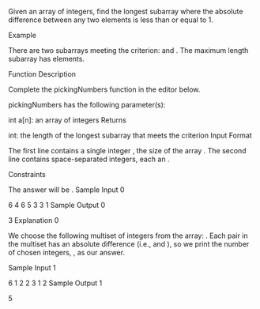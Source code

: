 Given an array of integers, find the longest subarray where the absolute
difference between any two elements is less than or equal to 1.

Example

There are two subarrays meeting the criterion: and . The maximum length subarray
has elements.

Function Description

Complete the pickingNumbers function in the editor below.

pickingNumbers has the following parameter(s):

int a[n]: an array of integers Returns

int: the length of the longest subarray that meets the criterion Input Format

The first line contains a single integer , the size of the array . The second
line contains space-separated integers, each an .

Constraints

The answer will be . Sample Input 0

6 4 6 5 3 3 1 Sample Output 0

3 Explanation 0

We choose the following multiset of integers from the array: . Each pair in the
multiset has an absolute difference (i.e., and ), so we print the number of
chosen integers, , as our answer.

Sample Input 1

6 1 2 2 3 1 2 Sample Output 1

5

